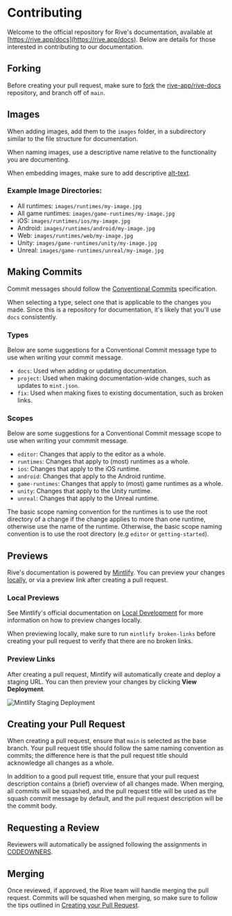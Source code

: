 # Contributing

Welcome to the official repository for Rive's documentation, available at [https://rive.app/docs](https://rive.app/docs). Below are details for those interested in contributing to our documentation.

## Forking

Before creating your pull request, make sure to [fork](https://docs.github.com/en/pull-requests/collaborating-with-pull-requests/working-with-forks/fork-a-repo) the [rive-app/rive-docs](https://github.com/rive-app/rive-docs) repository, and branch off of `main`.

## Images

When adding images, add them to the `images` folder, in a subdirectory similar to the file structure for documentation. 

When naming images, use a descriptive name relative to the functionality you are documenting.

When embedding images, make sure to add descriptive [alt-text](https://docs.github.com/en/get-started/writing-on-github/getting-started-with-writing-and-formatting-on-github/basic-writing-and-formatting-syntax#images).

### Example Image Directories:

- All runtimes: `images/runtimes/my-image.jpg`
- All game runtimes: `images/game-runtimes/my-image.jpg`
- iOS: `images/runtimes/ios/my-image.jpg`
- Android: `images/runtimes/android/my-image.jpg`
- Web: `images/runtimes/web/my-image.jpg`
- Unity: `images/game-runtimes/unity/my-image.jpg`
- Unreal: `images/game-runtimes/unreal/my-image.jpg`

## Making Commits

Commit messages should follow the [Conventional Commits](https://www.conventionalcommits.org/en/v1.0.0/) specification.

When selecting a type, select one that is applicable to the changes you made. Since this is a repository for documentation, it's likely that you'll use `docs` consistently.

### Types

Below are some suggestions for a Conventional Commit message type to use when writing your commit message.

- `docs`: Used when adding or updating documentation.
- `project`: Used when making documentation-wide changes, such as updates to `mint.json`.
- `fix`: Used when making fixes to existing documentation, such as broken links.

### Scopes

Below are some suggestions for a Conventional Commit message scope to use when writing your commmit message.

- `editor`: Changes that apply to the editor as a whole.
- `runtimes`: Changes that apply to (most) runtimes as a whole.
- `ios`: Changes that apply to the iOS runtime.
- `android`: Changes that apply to the Android runtime.
- `game-runtimes`: Changes that apply to (most) game runtimes as a whole.
- `unity`: Changes that apply to the Unity runtime.
- `unreal`: Changes that apply to the Unreal runtime.

The basic scope naming convention for the runtimes is to use the root directory of a change if the change applies to more than one runtime, otherwise use the name of the runtime. Otherwise, the basic scope naming convention is to use the root directory (e.g `editor` or `getting-started`).

## Previews

Rive's documentation is powered by [Mintlify](https://mintlify.com). You can preview your changes [locally](https://mintlify.com/docs/development), or via a preview link after creating a pull request.

### Local Previews

See Mintlify's official documentation on [Local Development](https://mintlify.com/docs/development) for more information on how to preview changes locally.

When previewing locally, make sure to run `mintlify broken-links` before creating your pull request to verify that there are no broken links.

### Preview Links

After creating a pull request, Mintlify will automatically create and deploy a staging URL. You can then preview your changes by clicking **View Deployment**.

![Mintlify Staging Deployment](https://github.com/user-attachments/assets/5dbb590b-33f8-438d-95f1-30207119c2f6)

## Creating your Pull Request

When creating a pull request, ensure that `main` is selected as the base branch. Your pull request title should follow the same naming convention as commits; the difference here is that the pull request title should acknowledge all changes as a whole.

In addition to a good pull request title, ensure that your pull request description contains a (brief) overview of all changes made. When merging, all commits will be squashed, and the pull request title will be used as the squash commit message by default, and the pull request description will be the commit body.

## Requesting a Review

Reviewers will automatically be assigned following the assignments in [CODEOWNERS](.github/CODEOWNERS).

## Merging

Once reviewed, if approved, the Rive team will handle merging the pull request. Commits will be squashed when merging, so make sure to follow the tips outlined in [Creating your Pull Request](#creating-your-pull-request).
